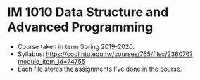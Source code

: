 # IM 1010 Data Structure and Advanced Programming
* Course taken in term Spring 2019-2020.
* Syllabus: https://cool.ntu.edu.tw/courses/765/files/236076?module_item_id=74755
* Each file stores the assignments I've done in the course.
